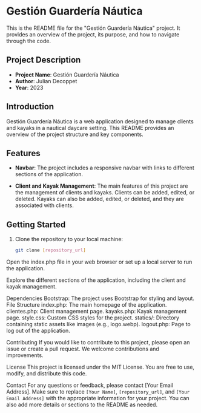 # Gestión Guardería Náutica

This is the README file for the "Gestión Guardería Náutica" project. It provides an overview of the project, its purpose, and how to navigate through the code.

## Project Description

- **Project Name**: Gestión Guardería Náutica
- **Author**: Julian Decoppet
- **Year**: 2023

## Introduction

Gestión Guardería Náutica is a web application designed to manage clients and kayaks in a nautical daycare setting. This README provides an overview of the project structure and key components.

## Features

- **Navbar**: The project includes a responsive navbar with links to different sections of the application.

- **Client and Kayak Management**: The main features of this project are the management of clients and kayaks. Clients can be added, edited, or deleted. Kayaks can also be added, edited, or deleted, and they are associated with clients.

## Getting Started

1. Clone the repository to your local machine:

   ```bash
   git clone [repository_url]
Open the index.php file in your web browser or set up a local server to run the application.

Explore the different sections of the application, including the client and kayak management.

Dependencies
  Bootstrap: The project uses Bootstrap for styling and layout.
File Structure
  index.php: The main homepage of the application.
  clientes.php: Client management page.
  kayaks.php: Kayak management page.
  style.css: Custom CSS styles for the project.
  statics/: Directory containing static assets like images (e.g., logo.webp).
  logout.php: Page to log out of the application.
  
Contributing
If you would like to contribute to this project, please open an issue or create a pull request. We welcome contributions and improvements.

License
This project is licensed under the MIT License. You are free to use, modify, and distribute this code.

Contact
For any questions or feedback, please contact [Your Email Address].
Make sure to replace `[Your Name]`, `[repository_url]`, and `[Your Email Address]` with the appropriate information for your project. You can also add more details or sections to the README as needed.
